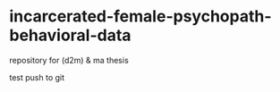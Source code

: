# incarcerated-female-psychopath-behavioral-data
repository for (d2m) &amp; ma thesis

test push to git